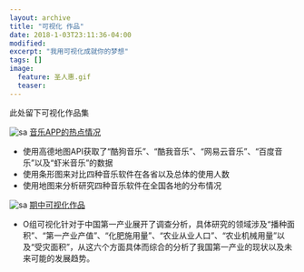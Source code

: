 ```yaml
---
layout: archive
title: "可视化 作品"
date: 2018-1-03T23:11:36-04:00
modified:
excerpt: "我用可视化成就你的梦想"
tags: []
image: 
  feature: 圣人惠.gif
  teaser:
---
```


此处留下可视化作品集

![sa](https://i.loli.net/2018/01/05/5a4f22ced236e.png)
[音乐APP的热点情况](https://public.tableau.com/views/_18186/1_2?:embed=y&:display_count=yes&publish=yes)
- 使用高德地图API获取了“酷狗音乐”、“酷我音乐”、“网易云音乐”、“百度音乐”以及“虾米音乐”的数据
- 使用条形图来对比四种音乐软件在各省以及总体的使用人数
- 使用地图来分析研究四种音乐软件在全国各地的分布情况

![sa](https://i.loli.net/2018/01/05/5a4f23b20f885.png)
[期中可视化作品](https://kannroy.github.io/infovis/O组可视化)
- O组可视化针对于中国第一产业展开了调查分析，具体研究的领域涉及“播种面积”、“第一产业产值”、“化肥施用量”、“农业从业人口”、“农业机械用量”以及“受灾面积”，从这六个方面具体而综合的分析了我国第一产业的现状以及未来可能的发展趋势。
